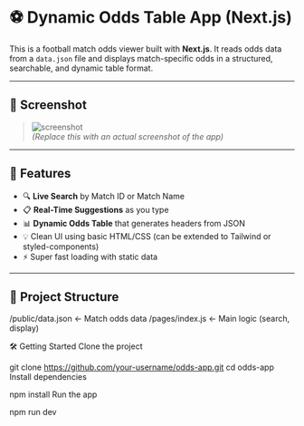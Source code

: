 # ⚽ Dynamic Odds Table App (Next.js)

This is a football match odds viewer built with **Next.js**. It reads odds data from a `data.json` file and displays match-specific odds in a structured, searchable, and dynamic table format.

---

## 📸 Screenshot

> ![screenshot](./public/screenshot.png)  
> *(Replace this with an actual screenshot of the app)*

---

## 🚀 Features

- 🔍 **Live Search** by Match ID or Match Name
- 📋 **Real-Time Suggestions** as you type
- 📊 **Dynamic Odds Table** that generates headers from JSON
- 💡 Clean UI using basic HTML/CSS (can be extended to Tailwind or styled-components)
- ⚡ Super fast loading with static data

---

## 📁 Project Structure

/public/data.json ← Match odds data
/pages/index.js ← Main logic (search, display)

🛠️ Getting Started
Clone the project


git clone https://github.com/your-username/odds-app.git
cd odds-app
Install dependencies


npm install
Run the app


npm run dev
